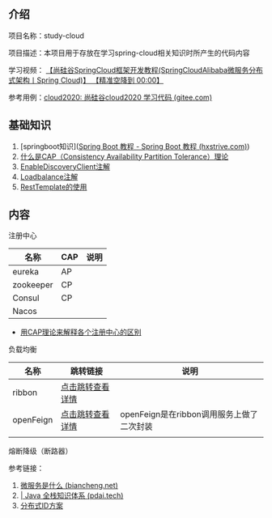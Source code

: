 ## 介绍

项目名称：study-cloud

项目描述：本项目用于存放在学习spring-cloud相关知识时所产生的代码内容

学习视频： [【尚硅谷SpringCloud框架开发教程(SpringCloudAlibaba微服务分布式架构丨Spring Cloud)】 【精准空降到 00:00】](https://www.bilibili.com/video/BV18E411x7eT/?p=43&share_source=copy_web&vd_source=f7206a6463b0c16ec377d8194e0db4c1&t=0)

参考用例：[cloud2020: 尚硅谷cloud2020 学习代码 (gitee.com)](https://gitee.com/lixiaogou/cloud2020)



## 基础知识

1. [springboot知识]([Spring Boot 教程 - Spring Boot 教程 (hxstrive.com)](https://www.hxstrive.com/subject/spring_boot/136.htm))
2. [什么是CAP（Consistency Availability Partition Tolerance）理论](https://juejin.cn/post/7168844208562765832)
3. [EnableDiscoveryClient注解](https://github.com/cn2770345524/study-cloud/blob/master/files/注解DiscoveryClient.md)
4. [Loadbalance注解](https://juejin.cn/post/7054916397893156894)
5. [RestTemplate的使用](https://github.com/cn2770345524/study-cloud/blob/master/files/RestTemplate工具类.md)



## 内容

注册中心

| 名称      | CAP  | 说明 |
| --------- | ---- | ---- |
| eureka    | AP   |      |
| zookeeper | CP   |      |
| Consul    | CP   |      |
| Nacos     |      |      |

- [用CAP理论来解释各个注册中心的区别](https://github.com/cn2770345524/study-cloud/blob/master/files/用CAP理论来解释各个注册中心的区别.md)



负载均衡

| 名称      | 跳转链接                                                     | 说明                                      |
| --------- | ------------------------------------------------------------ | ----------------------------------------- |
| ribbon    | [点击跳转查看详情](https://github.com/cn2770345524/study-cloud/blob/master/files/what%20is%20Ribbon.md) |                                           |
| openFeign | [点击跳转查看详情](https://github.com/cn2770345524/study-cloud/blob/master/files/openFeign.md) | openFeign是在ribbon调用服务上做了二次封装 |
|           |                                                              |                                           |



熔断降级（断路器）



参考链接：

1. [微服务是什么 (biancheng.net)](http://c.biancheng.net/springcloud/micro-service.html)
2. [| Java 全栈知识体系 (pdai.tech)](https://pdai.tech/)
3. [分布式ID方案](https://www.woshinlper.com/system-design/micro-service/%E5%88%86%E5%B8%83%E5%BC%8Fid%E7%94%9F%E6%88%90%E6%96%B9%E6%A1%88%E6%80%BB%E7%BB%93/)
